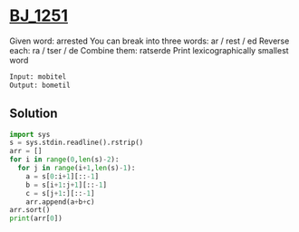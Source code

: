 # [BJ_1251](https://acmicpc.net/problem/1251)

Given word: arrested
You can break into three words: ar / rest / ed
  Reverse each: ra / tser / de
  Combine them: ratserde
Print lexicographically smallest word

```txt
Input: mobitel
Output: bometil
```

## Solution

```py
import sys
s = sys.stdin.readline().rstrip()
arr = []
for i in range(0,len(s)-2):
  for j in range(i+1,len(s)-1):
    a = s[0:i+1][::-1]
    b = s[i+1:j+1][::-1]
    c = s[j+1:][::-1]
    arr.append(a+b+c)
arr.sort()
print(arr[0])
```
